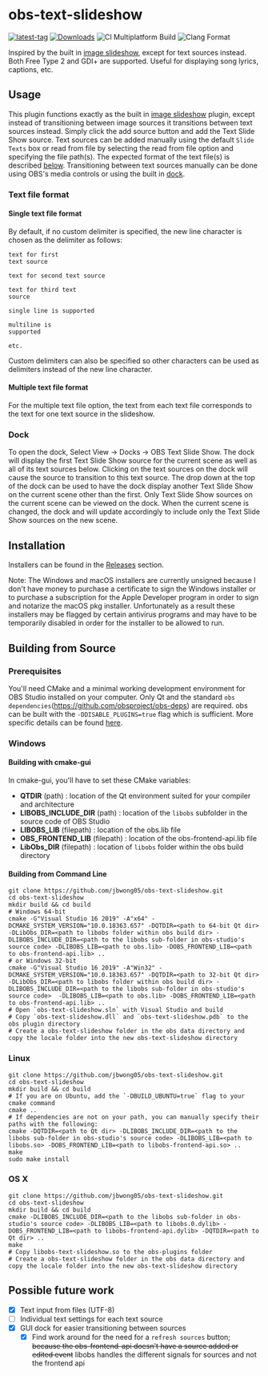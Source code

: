# obs-text-slideshow

[![latest-tag](https://badgen.net/github/release/jbwong05/obs-text-slideshow)](https://github.com/jbwong05/obs-text-slideshow)
[![Downloads](https://img.shields.io/github/downloads/jbwong05/obs-text-slideshow/total?cacheSeconds=3600)](https://github.com/jbwong05/obs-text-slideshow/releases)
![CI Multiplatform Build](https://github.com/jbwong05/obs-text-slideshow/actions/workflows/main.yml/badge.svg)
![Clang Format](https://github.com/jbwong05/obs-text-slideshow/actions/workflows/clang-format.yml/badge.svg)

Inspired by the built in [image slideshow](https://github.com/obsproject/obs-studio/blob/master/plugins/image-source/obs-slideshow.c), except for text sources instead. Both Free Type 2 and GDI+ are supported. Useful for displaying song lyrics, captions, etc.

## Usage
This plugin functions exactly as the built in [image slideshow](https://github.com/obsproject/obs-studio/blob/master/plugins/image-source/obs-slideshow.c) plugin,
except instead of transitioning between image sources it transitions between text sources instead. Simply click the add source button and add the Text Slide Show
source. Text sources can be added manually using the default `Slide Texts` box or read from file by selecting the read from file option and specifying the file
path(s). The expected format of the text file(s) is described [below](https://github.com/jbwong05/obs-text-slideshow#text-file-format). Transitioning between text
sources manually can be done using OBS's media controls or using the built in [dock](https://github.com/jbwong05/obs-text-slideshow#dock).

### Text file format
#### Single text file format
By default, if no custom delimiter is specified, the new line character is chosen as the delimiter as follows:
```
text for first
text source

text for second text source

text for third text
source

single line is supported

multiline is
supported

etc.
```
Custom delimiters can also be specified so other characters can be used as delimiters instead of the new line character.

#### Multiple text file format
For the multiple text file option, the text from each text file corresponds to the text for one text source in the slideshow.

### Dock
To open the dock, Select View -> Docks -> OBS Text Slide Show. The dock will display the first Text Slide Show source for the current scene as well as all of its text sources below. Clicking on the text sources on the dock will cause the source to transition to this text source. The drop down at the top of the dock can be used to have the dock display another Text Slide Show on the current scene other than the first. Only Text Slide Show sources on the current scene can be viewed on the dock. When the current scene is changed, the dock and will update accordingly to include only the Text Slide Show sources on the new scene.

## Installation
Installers can be found in the [Releases](https://github.com/jbwong05/obs-text-slideshow/releases) section.

Note: The Windows and macOS installers are currently unsigned because I don't have money to purchase a certificate to sign the Windows installer or to purchase a subscription for the Apple Developer program in order to sign and notarize the macOS pkg installer. Unfortunately as a result these installers may be flagged by certain antivirus programs and may have to be temporarily disabled in order for the installer to be allowed to run.

## Building from Source

### Prerequisites
You'll need CMake and a minimal working development environment for OBS Studio installed on your computer. Only Qt and the standard `obs dependencies`(https://github.com/obsproject/obs-deps) are required. obs can be built with the `-DDISABLE_PLUGINS=true` flag which is sufficient. More specific details can be found [here](https://github.com/obsproject/obs-studio/wiki/Install-Instructions#windows-build-directions).

### Windows
#### Building with cmake-gui
In cmake-gui, you'll have to set these CMake variables:
- **QTDIR** (path) : location of the Qt environment suited for your compiler and architecture
- **LIBOBS_INCLUDE_DIR** (path) : location of the `libobs` subfolder in the source code of OBS Studio
- **LIBOBS_LIB** (filepath) : location of the obs.lib file
- **OBS_FRONTEND_LIB** (filepath) : location of the obs-frontend-api.lib file
- **LibObs_DIR** (filepath) : location of `libobs` folder within the obs build directory

#### Building from Command Line
```
git clone https://github.com/jbwong05/obs-text-slideshow.git
cd obs-text-slideshow
mkdir build && cd build
# Windows 64-bit
cmake -G"Visual Studio 16 2019" -A"x64" -DCMAKE_SYSTEM_VERSION="10.0.18363.657" -DQTDIR=<path to 64-bit Qt dir> -DLibObs_DIR=<path to libobs folder within obs build dir> -DLIBOBS_INCLUDE_DIR=<path to the libobs sub-folder in obs-studio's source code> -DLIBOBS_LIB=<path to obs.lib> -DOBS_FRONTEND_LIB=<path to obs-frontend-api.lib> ..
# or Windows 32-bit
cmake -G"Visual Studio 16 2019" -A"Win32" -DCMAKE_SYSTEM_VERSION="10.0.18363.657" -DQTDIR=<path to 32-bit Qt dir> -DLibObs_DIR=<path to libobs folder within obs build dir> -DLIBOBS_INCLUDE_DIR=<path to the libobs sub-folder in obs-studio's source code>  -DLIBOBS_LIB=<path to obs.lib> -DOBS_FRONTEND_LIB=<path to obs-frontend-api.lib> ..
# Open `obs-text-slideshow.sln` with Visual Studio and build
# Copy `obs-text-slideshow.dll` and `obs-text-slideshow.pdb` to the obs plugin directory
# Create a obs-text-slideshow folder in the obs data directory and copy the locale folder into the new obs-text-slideshow directory
```

### Linux
```
git clone https://github.com/jbwong05/obs-text-slideshow.git
cd obs-text-slideshow
mkdir build && cd build
# If you are on Ubuntu, add the `-DBUILD_UBUNTU=true` flag to your cmake command
cmake ..
# If dependencies are not on your path, you can manually specify their paths with the following:
cmake -DQTDIR=<path to Qt dir> -DLIBOBS_INCLUDE_DIR=<path to the libobs sub-folder in obs-studio's source code> -DLIBOBS_LIB=<path to libobs.so> -DOBS_FRONTEND_LIB=<path to libobs-frontend-api.so> ..
make
sudo make install
```

### OS X
```
git clone https://github.com/jbwong05/obs-text-slideshow.git
cd obs-text-slideshow
mkdir build && cd build
cmake -DLIBOBS_INCLUDE_DIR=<path to the libobs sub-folder in obs-studio's source code> -DLIBOBS_LIB=<path to libobs.0.dylib> -DOBS_FRONTEND_LIB=<path to libobs-frontend-api.dylib> -DQTDIR=<path to Qt dir> ..
make
# Copy libobs-text-slideshow.so to the obs-plugins folder
# Create a obs-text-slideshow folder in the obs data directory and copy the locale folder into the new obs-text-slideshow directory
```

## Possible future work
- [x] Text input from files (UTF-8)
- [ ] Individual text settings for each text source
- [x] GUI dock for easier transitioning between sources
  - [x] Find work around for the need for a `refresh sources` button; ~~because the obs-frontend-api doesn't have a source added or edited event~~ libobs handles the different signals for sources and not the frontend api